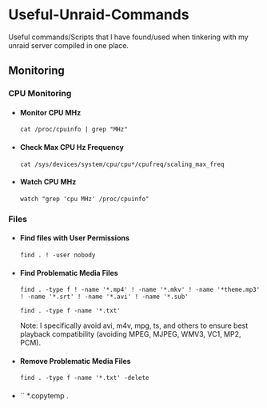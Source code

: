 # Useful-Unraid-Commands
Useful commands/Scripts that I have found/used when tinkering with my unraid server compiled in one place.  

## Monitoring
### CPU Monitoring

 - #### Monitor CPU MHz
   `cat /proc/cpuinfo | grep "MHz" `

- #### Check Max CPU Hz Frequency
  `cat /sys/devices/system/cpu/cpu*/cpufreq/scaling_max_freq `
  
- #### Watch CPU MHz
  `watch "grep 'cpu MHz' /proc/cpuinfo"`

### Files

- #### Find files with User Permissions
  `find . ! -user nobody`

- #### Find Problematic Media Files
  `find . -type f ! -name '*.mp4' ! -name '*.mkv' ! -name '*theme.mp3' ! -name '*.srt' ! -name '*.avi' ! -name '*.sub'`
  
  `find . -type f -name '*.txt'`
  
  Note: I specifically avoid avi, m4v, mpg, ts, and others to ensure best playback compatibility (avoiding MPEG, MJPEG, WMV3, VC1, MP2, PCM).
  
- #### Remove Problematic Media Files
  `find . -type f -name '*.txt' -delete`
  
- #### 
  ``
*.copytemp .
